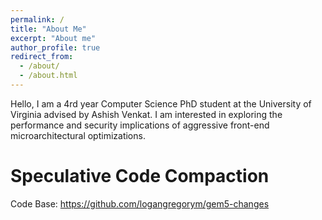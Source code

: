 ```yaml
---
permalink: /
title: "About Me"
excerpt: "About me"
author_profile: true
redirect_from: 
  - /about/
  - /about.html
---
```


Hello, I am a 4rd year Computer Science PhD student at the University of Virginia advised by Ashish Venkat. I am interested in exploring the performance and security implications of aggressive front-end microarchitectural optimizations.

Speculative Code Compaction
===========================

Code Base: https://github.com/logangregorym/gem5-changes
